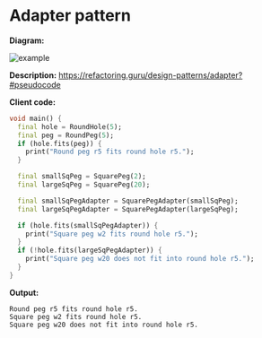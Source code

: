 # Adapter pattern

**Diagram:**

![example](https://user-images.githubusercontent.com/8049534/147594536-66627fa1-f4eb-42ba-b648-8757f9e5bf20.png)

**Description:**
https://refactoring.guru/design-patterns/adapter?#pseudocode

**Client code:**

```dart
void main() {
  final hole = RoundHole(5);
  final peg = RoundPeg(5);
  if (hole.fits(peg)) {
    print("Round peg r5 fits round hole r5.");
  }

  final smallSqPeg = SquarePeg(2);
  final largeSqPeg = SquarePeg(20);

  final smallSqPegAdapter = SquarePegAdapter(smallSqPeg);
  final largeSqPegAdapter = SquarePegAdapter(largeSqPeg);

  if (hole.fits(smallSqPegAdapter)) {
    print("Square peg w2 fits round hole r5.");
  }
  if (!hole.fits(largeSqPegAdapter)) {
    print("Square peg w20 does not fit into round hole r5.");
  }
}
```

**Output:**

```
Round peg r5 fits round hole r5.
Square peg w2 fits round hole r5.
Square peg w20 does not fit into round hole r5.
```
